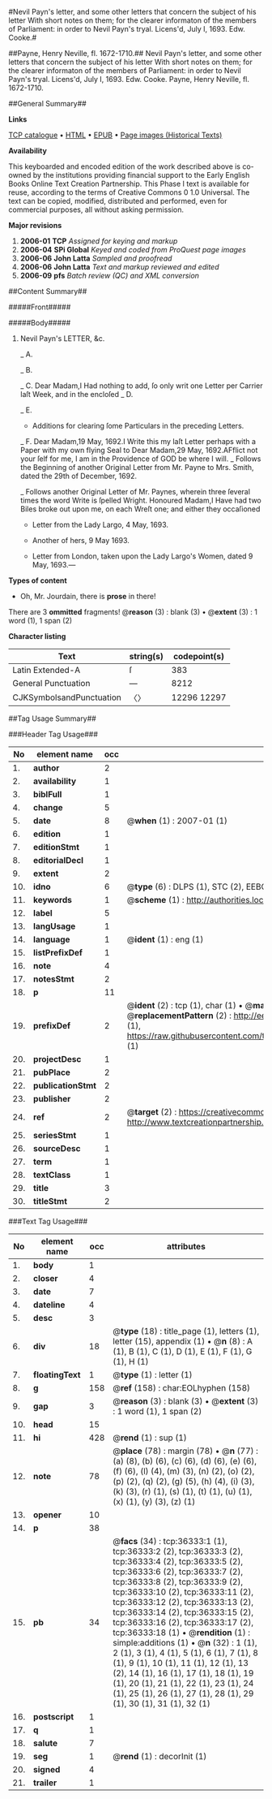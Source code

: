 #Nevil Payn's letter, and some other letters that concern the subject of his letter With short notes on them; for the clearer informaton of the members of Parliament:  in order to Nevil Payn's tryal. Licens'd, July I, 1693.  Edw. Cooke.#

##Payne, Henry Neville, fl. 1672-1710.##
Nevil Payn's letter, and some other letters that concern the subject of his letter With short notes on them; for the clearer informaton of the members of Parliament:  in order to Nevil Payn's tryal. Licens'd, July I, 1693.  Edw. Cooke.
Payne, Henry Neville, fl. 1672-1710.

##General Summary##

**Links**

[TCP catalogue](http://www.ota.ox.ac.uk/tcp/)  • 
[HTML](http://tei.it.ox.ac.uk/tcp/Texts-HTML/free/A56/A56733.html)  • 
[EPUB](http://tei.it.ox.ac.uk/tcp/Texts-EPUB/free/A56/A56733.epub) • 
[Page images (Historical Texts)](https://data.historicaltexts.jisc.ac.uk/view?pubId=eebo-99831866e&pageId=eebo-99831866e-36333-1)

**Availability**

This keyboarded and encoded edition of the
	       work described above is co-owned by the institutions
	       providing financial support to the Early English Books
	       Online Text Creation Partnership. This Phase I text is
	       available for reuse, according to the terms of Creative
	       Commons 0 1.0 Universal. The text can be copied,
	       modified, distributed and performed, even for
	       commercial purposes, all without asking permission.

**Major revisions**

1. __2006-01__ __TCP__ *Assigned for keying and markup*
1. __2006-04__ __SPi Global__ *Keyed and coded from ProQuest page images*
1. __2006-06__ __John Latta__ *Sampled and proofread*
1. __2006-06__ __John Latta__ *Text and markup reviewed and edited*
1. __2006-09__ __pfs__ *Batch review (QC) and XML conversion*

##Content Summary##

#####Front#####

#####Body#####

1. Nevil Payn's LETTER, &c.

    _ A.

    _ B.

    _ C.
Dear Madam,I Had nothing to add, ſo only writ one Letter per Carrier laſt Week, and in the encloſed 
    _ D.

    _ E.

      * Additions for clearing ſome Particulars in the preceding Letters.

    _ F.
Dear Madam,19 May, 1692.I Write this my laſt Letter perhaps with a Paper with my own flying Seal to Dear Madam,29 May, 1692.AFflict not your ſelf for me, I am in the Providence of GOD be where I will.
    _ Follows the Beginning of another Original Letter from Mr. Payne to Mrs. Smith, dated the 29th of December, 1692.

    _ Follows another Original Letter of Mr. Paynes, wherein three ſeveral times the word Write is ſpelled Wright.
Honoured Madam,I Have had two Biles broke out upon me, on each Wreſt one; and either they occaſioned
      * Letter from the Lady Largo, 4 May, 1693.

      * Another of hers, 9 May 1693.

      * Letter from London, taken upon the Lady Largo's Women, dated 9 May, 1693.—

**Types of content**

  * Oh, Mr. Jourdain, there is **prose** in there!

There are 3 **ommitted** fragments! 
 @__reason__ (3) : blank (3)  •  @__extent__ (3) : 1 word (1), 1 span (2)

**Character listing**


|Text|string(s)|codepoint(s)|
|---|---|---|
|Latin Extended-A|ſ|383|
|General Punctuation|—|8212|
|CJKSymbolsandPunctuation|〈〉|12296 12297|

##Tag Usage Summary##

###Header Tag Usage###

|No|element name|occ|attributes|
|---|---|---|---|
|1.|__author__|2||
|2.|__availability__|1||
|3.|__biblFull__|1||
|4.|__change__|5||
|5.|__date__|8| @__when__ (1) : 2007-01 (1)|
|6.|__edition__|1||
|7.|__editionStmt__|1||
|8.|__editorialDecl__|1||
|9.|__extent__|2||
|10.|__idno__|6| @__type__ (6) : DLPS (1), STC (2), EEBO-CITATION (1), PROQUEST (1), VID (1)|
|11.|__keywords__|1| @__scheme__ (1) : http://authorities.loc.gov/ (1)|
|12.|__label__|5||
|13.|__langUsage__|1||
|14.|__language__|1| @__ident__ (1) : eng (1)|
|15.|__listPrefixDef__|1||
|16.|__note__|4||
|17.|__notesStmt__|2||
|18.|__p__|11||
|19.|__prefixDef__|2| @__ident__ (2) : tcp (1), char (1)  •  @__matchPattern__ (2) : ([0-9\-]+):([0-9IVX]+) (1), (.+) (1)  •  @__replacementPattern__ (2) : http://eebo.chadwyck.com/downloadtiff?vid=$1&page=$2 (1), https://raw.githubusercontent.com/textcreationpartnership/Texts/master/tcpchars.xml#$1 (1)|
|20.|__projectDesc__|1||
|21.|__pubPlace__|2||
|22.|__publicationStmt__|2||
|23.|__publisher__|2||
|24.|__ref__|2| @__target__ (2) : https://creativecommons.org/publicdomain/zero/1.0/ (1), http://www.textcreationpartnership.org/docs/. (1)|
|25.|__seriesStmt__|1||
|26.|__sourceDesc__|1||
|27.|__term__|1||
|28.|__textClass__|1||
|29.|__title__|3||
|30.|__titleStmt__|2||


###Text Tag Usage###

|No|element name|occ|attributes|
|---|---|---|---|
|1.|__body__|1||
|2.|__closer__|4||
|3.|__date__|7||
|4.|__dateline__|4||
|5.|__desc__|3||
|6.|__div__|18| @__type__ (18) : title_page (1), letters (1), letter (15), appendix (1)  •  @__n__ (8) : A (1), B (1), C (1), D (1), E (1), F (1), G (1), H (1)|
|7.|__floatingText__|1| @__type__ (1) : letter (1)|
|8.|__g__|158| @__ref__ (158) : char:EOLhyphen (158)|
|9.|__gap__|3| @__reason__ (3) : blank (3)  •  @__extent__ (3) : 1 word (1), 1 span (2)|
|10.|__head__|15||
|11.|__hi__|428| @__rend__ (1) : sup (1)|
|12.|__note__|78| @__place__ (78) : margin (78)  •  @__n__ (77) : (a) (8), (b) (6), (c) (6), (d) (6), (e) (6), (f) (6), (l) (4), (m) (3), (n) (2), (o) (2), (p) (2), (q) (2), (g) (5), (h) (4), (i) (3), (k) (3), (r) (1), (s) (1), (t) (1), (u) (1), (x) (1), (y) (3), (z) (1)|
|13.|__opener__|10||
|14.|__p__|38||
|15.|__pb__|34| @__facs__ (34) : tcp:36333:1 (1), tcp:36333:2 (2), tcp:36333:3 (2), tcp:36333:4 (2), tcp:36333:5 (2), tcp:36333:6 (2), tcp:36333:7 (2), tcp:36333:8 (2), tcp:36333:9 (2), tcp:36333:10 (2), tcp:36333:11 (2), tcp:36333:12 (2), tcp:36333:13 (2), tcp:36333:14 (2), tcp:36333:15 (2), tcp:36333:16 (2), tcp:36333:17 (2), tcp:36333:18 (1)  •  @__rendition__ (1) : simple:additions (1)  •  @__n__ (32) : 1 (1), 2 (1), 3 (1), 4 (1), 5 (1), 6 (1), 7 (1), 8 (1), 9 (1), 10 (1), 11 (1), 12 (1), 13 (2), 14 (1), 16 (1), 17 (1), 18 (1), 19 (1), 20 (1), 21 (1), 22 (1), 23 (1), 24 (1), 25 (1), 26 (1), 27 (1), 28 (1), 29 (1), 30 (1), 31 (1), 32 (1)|
|16.|__postscript__|1||
|17.|__q__|1||
|18.|__salute__|7||
|19.|__seg__|1| @__rend__ (1) : decorInit (1)|
|20.|__signed__|4||
|21.|__trailer__|1||
